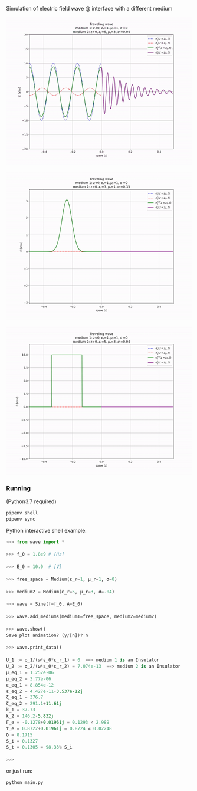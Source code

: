 Simulation of electric field wave @ interface with a different medium


![Alt Text](./media/cosine.gif)

![Alt Text](./media/gaussian.gif)

![Alt Text](./media/rect.gif)



### Running

(Python3.7 required)

```sh
pipenv shell
pipenv sync
```

Python interactive shell example:
```python
>>> from wave import *

>>> f_0 = 1.8e9 # [Hz]

>>> E_0 = 10.0  # [V]

>>> free_space = Medium(ε_r=1, μ_r=1, σ=0)

>>> medium2 = Medium(ε_r=5, μ_r=3, σ=.04)

>>> wave = Sine(f=f_0, A=E_0)

>>> wave.add_mediums(medium1=free_space, medium2=medium2)

>>> wave.show()
Save plot animation? (y/[n])? n

>>> wave.print_data()

U_1 := σ_1/(ω*ε_0*ε_r_1) = 0  ==> medium 1 is an Insulator
U_2 := σ_2/(ω*ε_0*ε_r_2) = 7.074e-13  ==> medium 2 is an Insulator
μ_eq_1 = 1.257e-06
μ_eq_2 = 3.77e-06
ε_eq_1 = 8.854e-12
ε_eq_2 = 4.427e-11-3.537e-12j
ζ_eq_1 = 376.7
ζ_eq_2 = 291.1+11.61j
k_1 = 37.73
k_2 = 146.2-5.832j
Γ_e = -0.1278+0.01961j = 0.1293 ∠ 2.989
τ_e = 0.8722+0.01961j = 0.8724 ∠ 0.02248
δ = 0.1715
S_i = 0.1327
S_t = 0.1305 = 98.33% S_i

>>> 
```

or just run:
```sh
python main.py
```

